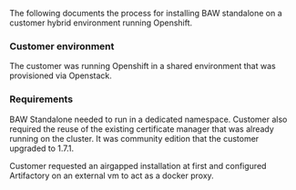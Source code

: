 The following documents the process for installing BAW standalone on a customer hybrid environment running Openshift.

### Customer environment

The customer was running Openshift in a shared environment that was provisioned via Openstack.

<ENV BACKGROUND HERE>

### Requirements

BAW Standalone needed to run in a dedicated namespace. Customer also required the reuse of the existing certificate manager that was already running on the cluster. It was community edition that the customer upgraded to 1.7.1.

Customer requested an airgapped installation at first and configured Artifactory on an external vm to act as a docker proxy. 